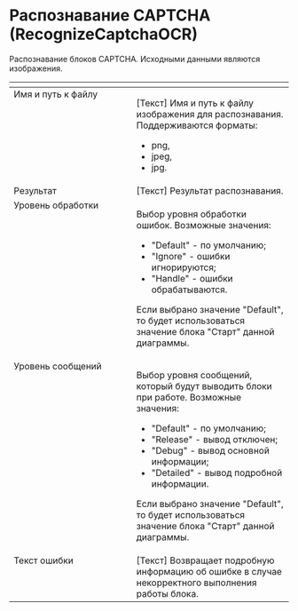 # Распознавание CAPTCHA (RecognizeCaptchaOCR)

Распознавание блоков CAPTCHA. Исходными данными являются изображения.

<table data-header-hidden><thead><tr><th width="250" valign="top"></th><th width="306" valign="top"></th></tr></thead><tbody><tr><td valign="top">Имя и путь к файлу</td><td valign="top"><p>[Текст] Имя и путь к файлу изображения для распознавания. Поддерживаются форматы: </p><ul><li>png, </li><li>jpeg, </li><li>jpg.</li></ul></td></tr><tr><td valign="top">Результат</td><td valign="top">[Текст] Результат распознавания.</td></tr><tr><td valign="top">Уровень обработки</td><td valign="top"><p>Выбор уровня обработки ошибок. Возможные значения: </p><ul><li>"Default" - по умолчанию; </li><li>"Ignore" - ошибки игнорируются; </li><li>"Handle" - ошибки обрабатываются. </li></ul><p>Если выбрано значение "Default", то будет использоваться значение блока "Старт" данной диаграммы.</p></td></tr><tr><td valign="top">Уровень сообщений</td><td valign="top"><p>Выбор уровня сообщений, который будут выводить блоки при работе. Возможные значения: </p><ul><li>"Default" - по умолчанию; </li><li>"Release" - вывод отключен; </li><li>"Debug" - вывод основной информации; </li><li>"Detailed" - вывод подробной информации. </li></ul><p>Если выбрано значение "Default", то будет использоваться значение блока "Старт" данной диаграммы.</p></td></tr><tr><td valign="top">Текст ошибки</td><td valign="top">[Текст] Возвращает подробную информацию об ошибке в случае некорректного выполнения работы блока.</td></tr></tbody></table>
